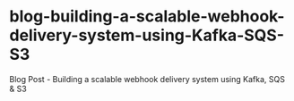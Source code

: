 # blog-building-a-scalable-webhook-delivery-system-using-Kafka-SQS-S3
Blog Post - Building a scalable webhook delivery system using Kafka, SQS &amp; S3
